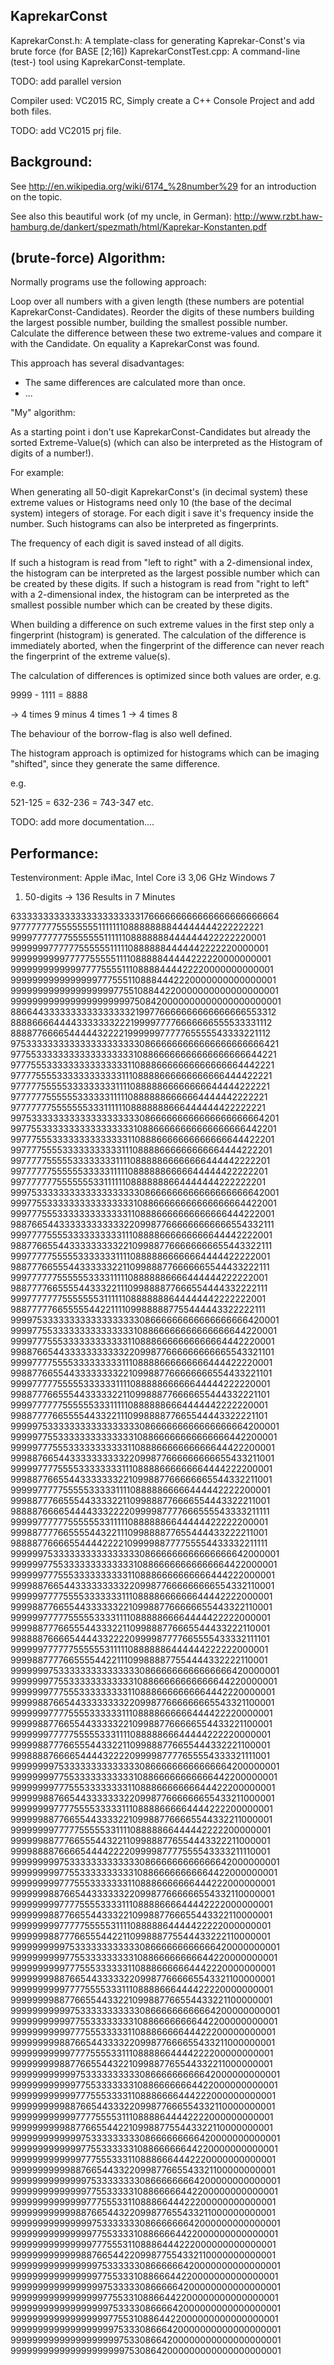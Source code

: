 KaprekarConst
-------------

KaprekarConst.h: A template-class for generating Kaprekar-Const's via brute force (for BASE [2;16])
KaprekarConstTest.cpp: A command-line (test-) tool using KaprekarConst-template.

TODO: add parallel version

Compiler used: VC2015 RC, Simply create a C++ Console Project and add both files.

TODO: add VC2015 prj file.

Background:
-----------

See 
http://en.wikipedia.org/wiki/6174_%28number%29
for an introduction on the topic.

See also this beautiful work (of my uncle, in German):
http://www.rzbt.haw-hamburg.de/dankert/spezmath/html/Kaprekar-Konstanten.pdf


(brute-force) Algorithm:
------------------------

Normally programs use the following approach:

Loop over all numbers with a given length (these numbers are potential KaprekarConst-Candidates).
Reorder the digits of these numbers building the largest possible number, building the smallest possible number.
Calculate the difference between these two extreme-values and compare it with the Candidate.
On equality a KaprekarConst was found.

This approach has several disadvantages:
- The same differences are calculated more than once.
- ...


"My" algorithm:

As a starting point i don't use KaprekarConst-Candidates but already the sorted Extreme-Value(s)
(which can also be interpreted as the Histogram of digits of a number!).

For example:

When generating all 50-digit KaprekarConst's (in decimal system) these extreme values or Histograms
need only 10 (the base of the decimal system) integers of storage. For each digit i save it's frequency
inside the number. Such histograms can also be interpreted as fingerprints.

The frequency of each digit is saved instead of all digits.

If such a histogram is read from "left to right" with a 2-dimensional index,
the histogram can be interpreted as the largest possible number which can be created
by these digits.
If such a histogram is read from "right to left" with a 2-dimensional index,
the histogram can be interpreted as the smallest possible number which can be created
by these digits.

When building a difference on such extreme values in the first step only a fingerprint
(histogram) is generated. The calculation of the difference is immediately aborted, when
the fingerprint of the difference can never reach the fingerprint of the extreme value(s).

The calculation of differences is optimized since both values are order, e.g.

  9999 - 1111 = 8888

 -> 4 times 9  minus 4 times 1 -> 4 times 8
 
 The behaviour of the borrow-flag is also well defined.
 
 
 The histogram approach is optimized for histograms which can be imaging "shifted",
 since they generate the same difference.
 
 e.g.
 
521-125 = 632-236 = 743-347 etc.


 
 TODO: add more documentation....
 
 
Performance:
------------

Testenvironment:
Apple iMac, Intel Core i3 3,06 GHz
Windows 7

1. 50-digits -> 136 Results in 7 Minutes

63333333333333333333333317666666666666666666666664
97777777755555555111111108888888844444444222222221
99997777777555555511111108888888444444422222220001
99999997777775555551111108888884444442222220000001
99999999997777755555111108888844444222220000000001
99999999999997777555511108888444422220000000000001
99999999999999997775551108884442220000000000000001
99999999999999999997755108844220000000000000000001
99999999999999999999997508420000000000000000000001
88664433333333333333332199776666666666666666553312
88886666444433333332221999977776666666555533331112
88887766665444443222219999997777765555543333221112
97533333333333333333333308666666666666666666666421
97755333333333333333333108866666666666666666644221
97775553333333333333331108886666666666666664442221
97777555533333333333311108888666666666666444422221
97777755555333333333111108888866666666644444222221
97777775555553333331111108888886666664444442222221
97777777555555533311111108888888666444444422222221
99753333333333333333333308666666666666666666664201
99775533333333333333333108866666666666666666442201
99777555333333333333331108886666666666666644422201
99777755553333333333311108888666666666664444222201
99777775555533333333111108888866666666444442222201
99777777555555333331111108888886666644444422222201
99777777755555553311111108888888664444444222222201
99975333333333333333333308666666666666666666642001
99977553333333333333333108866666666666666664422001
99977755533333333333331108886666666666666444222001
98876654433333333333322099877666666666666554332111
99977775555333333333311108888666666666644442222001
98877665544333333333221099887766666666655443322111
99977777555553333333111108888866666664444422222001
98877766555443333332211099888776666665544433222111
99977777755555533331111108888886666444444222222001
98877776655554433322111099888877666554444332222111
99977777775555555311111108888888644444442222222001
98877777665555544221111099888887755444443322222111
99997533333333333333333308666666666666666666420001
99997755333333333333333108866666666666666644220001
99997775553333333333331108886666666666664442220001
99887665443333333333322099877666666666665543321101
99997777555533333333311108888666666666444422220001
99887766554433333333221099887766666666554433221101
99997777755555333333111108888866666644444222220001
99887776655544333332211099888776666655444332221101
99997777775555553331111108888886664444442222220001
99887777665555443322111099888877665544443322221101
99999753333333333333333308666666666666666664200001
99999775533333333333333108866666666666666442200001
99999777555333333333331108886666666666644422200001
99988766544333333333322099877666666666655433211001
99999777755553333333311108888666666664444222200001
99988776655443333333221099887766666665544332211001
99999777775555533333111108888866666444442222200001
99988777665554433332211099888776666554443322211001
98888766665444433322220999987777666555543333211111
99999777777555555331111108888886644444422222200001
99988777766555544322111099888877655444433222211001
98888776666554444222210999988777755554433332211111
99999975333333333333333308666666666666666642000001
99999977553333333333333108866666666666664422000001
99999977755533333333331108886666666666444222000001
99998876654433333333322099877666666666554332110001
99999977775555333333311108888666666644442222000001
99998877665544333333221099887766666655443322110001
99999977777555553333111108888866664444422222000001
99998877766555443332211099888776665544433222110001
99888876666544443322220999987777665555433332111101
99999977777755555531111108888886444444222222000001
99998877776655554422111099888877554444332222110001
99999997533333333333333308666666666666666420000001
99999997755333333333333108866666666666644220000001
99999997775553333333331108886666666664442220000001
99999887665443333333322099877666666665543321100001
99999997777555533333311108888666666444422220000001
99999887766554433333221099887766666554433221100001
99999997777755555333111108888866644444222220000001
99999887776655544332211099888776655444332221100001
99988887666654444322220999987777655554333321111001
99999999753333333333333308666666666666664200000001
99999999775533333333333108866666666666442200000001
99999999777555333333331108886666666644422200000001
99999988766544333333322099877666666655433211000001
99999999777755553333311108888666664444222200000001
99999988776655443333221099887766665544332211000001
99999999777775555533111108888866444442222200000001
99999988777665554432211099888776554443322211000001
99998888766665444422220999987777555543333211110001
99999999975333333333333308666666666666642000000001
99999999977553333333333108866666666664422000000001
99999999977755533333331108886666666444222000000001
99999998876654433333322099877666666554332110000001
99999999977775555333311108888666644442222000000001
99999998877665544333221099887766655443322110000001
99999999977777555553111108888864444422222000000001
99999998877766555442211099888775544433222110000001
99999999997533333333333308666666666666420000000001
99999999997755333333333108866666666644220000000001
99999999997775553333331108886666664442220000000001
99999999887665443333322099877666665543321100000001
99999999997777555533311108888666444422220000000001
99999999887766554433221099887766554433221100000001
99999999999753333333333308666666666664200000000001
99999999999775533333333108866666666442200000000001
99999999999777555333331108886666644422200000000001
99999999988766544333322099877666655433211000000001
99999999999777755553311108888664444222200000000001
99999999988776655443221099887765544332211000000001
99999999999975333333333308666666666642000000000001
99999999999977553333333108866666664422000000000001
99999999999977755533331108886666444222000000000001
99999999998876654433322099877666554332110000000001
99999999999977775555311108888644442222000000000001
99999999998877665544221099887755443322110000000001
99999999999997533333333308666666666420000000000001
99999999999997755333333108866666644220000000000001
99999999999997775553331108886664442220000000000001
99999999999887665443322099877665543321100000000001
99999999999999753333333308666666664200000000000001
99999999999999775533333108866666442200000000000001
99999999999999777555331108886644422200000000000001
99999999999988766544322099877655433211000000000001
99999999999999975333333308666666642000000000000001
99999999999999977553333108866664422000000000000001
99999999999999977755531108886444222000000000000001
99999999999998876654422099877554332110000000000001
99999999999999997533333308666666420000000000000001
99999999999999997755333108866644220000000000000001
99999999999999999753333308666664200000000000000001
99999999999999999775533108866442200000000000000001
99999999999999999975333308666642000000000000000001
99999999999999999977553108864422000000000000000001
99999999999999999997533308666420000000000000000001
99999999999999999999753308664200000000000000000001
99999999999999999999975308642000000000000000000001 


